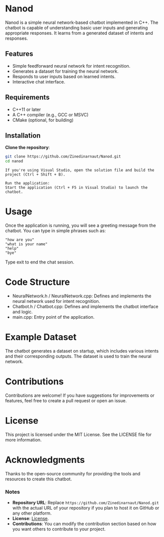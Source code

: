 # Nanod

Nanod is a simple neural network-based chatbot implemented in C++. The chatbot is capable of understanding basic user inputs and generating appropriate responses. It learns from a generated dataset of intents and responses.

## Features

- Simple feedforward neural network for intent recognition.
- Generates a dataset for training the neural network.
- Responds to user inputs based on learned intents.
- Interactive chat interface.

## Requirements

- C++11 or later
- A C++ compiler (e.g., GCC or MSVC)
- CMake (optional, for building)

## Installation

**Clone the repository**:
   ```bash
   git clone https://github.com/Zinedinarnaut/Nanod.git
   cd nanod
```   
   
```Build the project:
If you're using Visual Studio, open the solution file and build the project (Ctrl + Shift + B). 
```

```
Run the application:
Start the application (Ctrl + F5 in Visual Studio) to launch the chatbot.
```
# Usage
Once the application is running, you will see a greeting message from the chatbot.
You can type in simple phrases such as:
```"hello"
"how are you"
"what is your name"
"help"
"bye"
```
Type exit to end the chat session.

# Code Structure

- NeuralNetwork.h / NeuralNetwork.cpp: Defines and implements the neural network used for intent recognition.
- Chatbot.h / Chatbot.cpp: Defines and implements the chatbot interface and logic.
- main.cpp: Entry point of the application.

# Example Dataset
The chatbot generates a dataset on startup, which includes various intents and their corresponding outputs. The dataset is used to train the neural network.

# Contributions
Contributions are welcome! If you have suggestions for improvements or features, feel free to create a pull request or open an issue.

# License
This project is licensed under the MIT License. See the LICENSE file for more information.

# Acknowledgments
Thanks to the open-source community for providing the tools and resources to create this chatbot.

### Notes

- **Repository URL**: Replace `https://github.com/Zinedinarnaut/Nanod.git` with the actual URL of your repository if you plan to host it on GitHub or any other platform.
- **License**: [License](https://github.com/Zinedinarnaut/Nanod/blob/master/LICENSE.txt).
- **Contributions**: You can modify the contribution section based on how you want others to contribute to your project.
